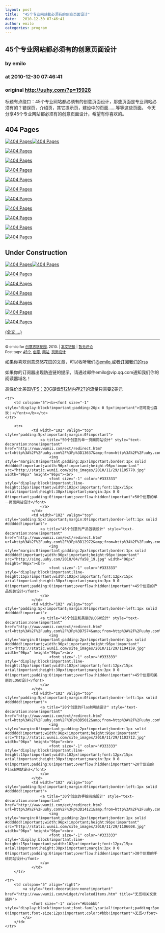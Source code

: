 ```yaml
---
layout: post
title:  "45个专业网站都必须有的创意页面设计"
date:   2010-12-30 07:46:41
author: emilo
categories: program
---
```


## 45个专业网站都必须有的创意页面设计
### by emilo
### at 2010-12-30 07:46:41
### original <http://uuhy.com/?p=15928>

<p>标题有点绕口：45个专业网站都必须有的创意页面设计，那些页面是专业网站必须有的？错误页，介绍页，其它提示页，建设中的页面……等等这些页面。 今天分享45个专业网站都必须有的创意页面设计，希望有你喜欢的。</p>
<h2>404 Pages</h2>
<div><a href="http://themeforest.net/item/404-idea-style/54738?ref=system32"><img src="http://pic.uuhy.com/uploads/2010/12/27/pages_1.jpg" alt="404 Pages"></a><a href="http://themeforest.net/item/sleek-server-error-pages-404-403-500-more/55012?ref=system32"><img src="http://pic.uuhy.com/uploads/2010/12/27/pages_2.jpg" alt="404 Pages"></a></div>
<p><a href="http://themeforest.net/item/powerful-errors-phpajax-error-template/55303?ref=system32"><img src="http://pic.uuhy.com/uploads/2010/12/27/pages_3.jpg" alt="404 Pages"></a></p>
<p><a href="http://themeforest.net/item/404-pingu/55368?ref=system32"><img src="http://pic.uuhy.com/uploads/2010/12/27/pages_4.jpg" alt="404 Pages"></a></p>
<p><a href="http://themeforest.net/item/modern-error-page-template-25-in-1/68622?ref=system32"><img src="http://pic.uuhy.com/uploads/2010/12/27/pages_5.jpg" alt="404 Pages"></a></p>
<p><a href="http://themeforest.net/item/oops404-page-template/54827?ref=system32"><img src="http://pic.uuhy.com/uploads/2010/12/27/pages_6.jpg" alt="404 Pages"></a></p>
<p><a href="http://themeforest.net/item/stylish-404-error-page-5-color-schemes/116427?ref=system32"><img src="http://pic.uuhy.com/uploads/2010/12/27/pages_7.jpg" alt="404 Pages"></a></p>
<p><a href="http://themeforest.net/item/creative-404-error-page/55387?ref=system32"><img src="http://pic.uuhy.com/uploads/2010/12/27/pages_8.jpg" alt="404 Pages"></a></p>
<p><a href="http://themeforest.net/item/stunning-404500etc-error-pages-search7-themes/72525?ref=system32"><img src="http://pic.uuhy.com/uploads/2010/12/27/pages_9.jpg" alt="404 Pages"></a></p>
<p><a href="http://themeforest.net/item/all-ways-lead-to-404-with-ajaxphp-contact-form/129557?ref=system32"><img src="http://pic.uuhy.com/uploads/2010/12/27/pages_10.jpg" alt="404 Pages"></a></p>
<p><a href="http://themeforest.net/item/fancy-jquery-404-error-popup/91816?ref=system32"><img src="http://pic.uuhy.com/uploads/2010/12/27/pages_11.jpg" alt="404 Pages"></a></p>
<p><a href="http://themeforest.net/item/torned-out-404-template/73768?ref=system32"><img src="http://pic.uuhy.com/uploads/2010/12/27/pages_12.jpg" alt="404 Pages"></a></p>
<h2>Under Construction</h2>
<div><a href="http://themeforest.net/item/under-construction-page-w-ajax-contact-form/66022?ref=system32"><img src="http://pic.uuhy.com/uploads/2010/12/27/pages_13.jpg" alt="404 Pages"></a><a href="http://themeforest.net/item/under-construction-page-with-twitter-pie-graph/55525?ref=system32"><img src="http://pic.uuhy.com/uploads/2010/12/27/pages_14.jpg" alt="404 Pages"></a></div>
<p><a href="http://themeforest.net/item/neotericthe-ultimate-under-construction-page/67920?ref=system32"><img src="http://pic.uuhy.com/uploads/2010/12/27/pages_15.jpg" alt="404 Pages"></a></p>
<p><a href="http://themeforest.net/item/under-construction-twitter-animated-progress/72656?ref=system32"><img src="http://pic.uuhy.com/uploads/2010/12/27/pages_16.jpg" alt="404 Pages"></a></p>
<p><a href="http://themeforest.net/item/fleepy-under-construction-theme-with-countdown/101490?ref=system32"><img src="http://pic.uuhy.com/uploads/2010/12/27/pages_17.jpg" alt="404 Pages"></a></p>
<p><a href="http://themeforest.net/item/vinta-ss-under-construction-page/54270?ref=system32"><img src="http://pic.uuhy.com/uploads/2010/12/27/pages_18.jpg" alt="404 Pages"></a></p>
<p><a href="http://themeforest.net/item/coming-soon-under-construction-01-2-skins/69098?ref=system32"><img src="http://pic.uuhy.com/uploads/2010/12/27/pages_19.jpg" alt="404 Pages"></a></p>
<p><a href="http://themeforest.net/item/easy-coming-soon-with-pie-chart-10-colors-bonus/74858?ref=system32"><img src="http://pic.uuhy.com/uploads/2010/12/27/pages_20.jpg" alt="404 Pages"></a></p>
<p> <a href="http://uuhy.com/?p=15928">(全文 …)</a></p>
<hr>
<p><small>© emilo for <a href="http://uuhy.com">创意悠悠花园</a>, 2010. |
<a href="http://uuhy.com/?p=15928">本文链接</a> |
<a href="http://uuhy.com/?p=15928#comments">暂无评论</a><br>
Post tags: <a href="http://uuhy.com/?tag=45%e4%b8%aa" rel="tag">45个</a>, <a href="http://uuhy.com/?tag=%e5%88%9b%e6%84%8f" rel="tag">创意</a>, <a href="http://uuhy.com/?tag=%e7%bd%91%e7%ab%99" rel="tag">网站</a>, <a href="http://uuhy.com/?tag=%e9%a1%b5%e9%9d%a2%e8%ae%be%e8%ae%a1" rel="tag">页面设计</a><br>
</small></p>
<p>如果你喜欢创意悠悠花园的文章，可以收听我们<a href="http://t.qq.com/bafnvo">@emilo</a>,或者<a href="http://uuhy.com/?feed=rss2">订阅我们的rss</a></p>
<p>如果你的订阅器出现防盗链的提示，请通过邮件emilo@vip.qq.com通知我们你的阅读器域名！</p>
<p><a href="http://url.cn/0xWhwq">高性价比美国VPS：20G硬盘512M内存2T的流量只需要2美元</a></p><table cellspacing="0" cellpadding="3" border="0" style="clear:both">
    
    <tr>
        <td colspan="5"><b><font size="-1" style="display:block!important;padding:20px 0 5px!important">您可能也喜欢：</font></b></td>
    </tr>
    
        <tr>
                <td width="102" valign="top" style="padding:5px!important;margin:0!important">
                    <a title="50个创意的单一页面网站设计" style="text-decoration:none!important" href="http://www.wumii.com/ext/redirect.htm?url=http%3A%2F%2Fuuhy.com%2F%3Fp%3D13637&amp;from=http%3A%2F%2Fuuhy.com%2F%3Fp%3D15928">
                        <img style="margin:0!important;padding:2px!important;border:1px solid #dddddd!important;width:96px!important;height:96px!important" src="http://static.wumii.com/site_images/2010/11/29/1105770.jpg" width="96px" height="96px"><br>
                        <font size="-1" color="#333333" style="display:block!important;line-height:15px!important;width:102px!important;font:12px/15px arial!important;height:30px!important;margin:3px 0 0 0!important;padding:0!important;overflow:hidden!important">50个创意的单一页面网站设计</font>
                    </a>
                </td>
                <td width="102" valign="top" style="padding:5px!important;margin:0!important;border-left:1px solid #dddddd!important">
                    <a title="45个创意的产品包装设计" style="text-decoration:none!important" href="http://www.wumii.com/ext/redirect.htm?url=http%3A%2F%2Fuuhy.com%2F%3Fp%3D12972&amp;from=http%3A%2F%2Fuuhy.com%2F%3Fp%3D15928">
                        <img style="margin:0!important;padding:2px!important;border:1px solid #dddddd!important;width:96px!important;height:96px!important" src="http://simg.uuhy.com/2010/04/fa58_19.jpg" width="96px" height="96px"><br>
                        <font size="-1" color="#333333" style="display:block!important;line-height:15px!important;width:102px!important;font:12px/15px arial!important;height:30px!important;margin:3px 0 0 0!important;padding:0!important;overflow:hidden!important">45个创意的产品包装设计</font>
                    </a>
                </td>
                <td width="102" valign="top" style="padding:5px!important;margin:0!important;border-left:1px solid #dddddd!important">
                    <a title="45个创意和美丽的LOGO设计" style="text-decoration:none!important" href="http://www.wumii.com/ext/redirect.htm?url=http%3A%2F%2Fuuhy.com%2F%3Fp%3D7574&amp;from=http%3A%2F%2Fuuhy.com%2F%3Fp%3D15928">
                        <img style="margin:0!important;padding:2px!important;border:1px solid #dddddd!important;width:96px!important;height:96px!important" src="http://static.wumii.com/site_images/2010/11/29/1104159.jpg" width="96px" height="96px"><br>
                        <font size="-1" color="#333333" style="display:block!important;line-height:15px!important;width:102px!important;font:12px/15px arial!important;height:30px!important;margin:3px 0 0 0!important;padding:0!important;overflow:hidden!important">45个创意和美丽的LOGO设计</font>
                    </a>
                </td>
                <td width="102" valign="top" style="padding:5px!important;margin:0!important;border-left:1px solid #dddddd!important">
                    <a title="20个创意的Flash网站设计" style="text-decoration:none!important" href="http://www.wumii.com/ext/redirect.htm?url=http%3A%2F%2Fuuhy.com%2F%3Fp%3D5012&amp;from=http%3A%2F%2Fuuhy.com%2F%3Fp%3D15928">
                        <img style="margin:0!important;padding:2px!important;border:1px solid #dddddd!important;width:96px!important;height:96px!important" src="http://static.wumii.com/site_images/2010/11/29/1103712.jpg" width="96px" height="96px"><br>
                        <font size="-1" color="#333333" style="display:block!important;line-height:15px!important;width:102px!important;font:12px/15px arial!important;height:30px!important;margin:3px 0 0 0!important;padding:0!important;overflow:hidden!important">20个创意的Flash网站设计</font>
                    </a>
                </td>
                <td width="102" valign="top" style="padding:5px!important;margin:0!important;border-left:1px solid #dddddd!important">
                    <a title="30个创意的手绘网站设计" style="text-decoration:none!important" href="http://www.wumii.com/ext/redirect.htm?url=http%3A%2F%2Fuuhy.com%2F%3Fp%3D14121&amp;from=http%3A%2F%2Fuuhy.com%2F%3Fp%3D15928">
                        <img style="margin:0!important;padding:2px!important;border:1px solid #dddddd!important;width:96px!important;height:96px!important" src="http://static.wumii.com/site_images/2010/11/29/1106608.jpg" width="96px" height="96px"><br>
                        <font size="-1" color="#333333" style="display:block!important;line-height:15px!important;width:102px!important;font:12px/15px arial!important;height:30px!important;margin:3px 0 0 0!important;padding:0!important;overflow:hidden!important">30个创意的手绘网站设计</font>
                    </a>
                </td>
        </tr>
    
    <tr>
        <td colspan="5" align="right">
            <a style="text-decoration:none!important" href="http://www.wumii.com/widget/relatedItems.htm" title="无觅相关文章插件">
                <font size="-1" color="#bbbbbb" style="display:block!important;font-family:arial!important;padding:5px 0!important;font-size:12px!important;color:#bbb!important">无觅</font>
            </a>
        </td>
    </tr>
</table>